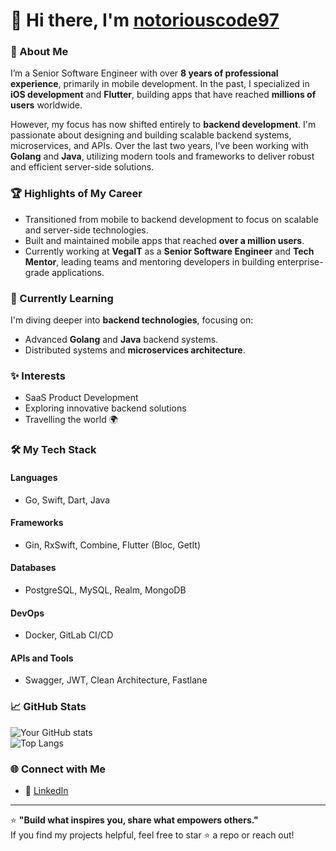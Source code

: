 # 👋 Hi there, I'm [notoriouscode97](https://github.com/notoriouscode97)  

### 🚀 About Me  
I’m a Senior Software Engineer with over **8 years of professional experience**, primarily in mobile development. In the past, I specialized in **iOS development** and **Flutter**, building apps that have reached **millions of users** worldwide.  

However, my focus has now shifted entirely to **backend development**. I'm passionate about designing and building scalable backend systems, microservices, and APIs. Over the last two years, I’ve been working with **Golang** and **Java**, utilizing modern tools and frameworks to deliver robust and efficient server-side solutions.  

### 🏆 Highlights of My Career  
- Transitioned from mobile to backend development to focus on scalable and server-side technologies.  
- Built and maintained mobile apps that reached **over a million users**.  
- Currently working at **VegaIT** as a **Senior Software Engineer** and **Tech Mentor**, leading teams and mentoring developers in building enterprise-grade applications.  

### 🌱 Currently Learning  
I'm diving deeper into **backend technologies**, focusing on:  
- Advanced **Golang** and **Java** backend systems.  
- Distributed systems and **microservices architecture**.  

### ✨ Interests  
- SaaS Product Development  
- Exploring innovative backend solutions  
- Travelling the world 🌍  

### 🛠️ My Tech Stack  
#### **Languages**  
- Go, Swift, Dart, Java  
#### **Frameworks**  
- Gin, RxSwift, Combine, Flutter (Bloc, GetIt)  
#### **Databases**  
- PostgreSQL, MySQL, Realm, MongoDB  
#### **DevOps**  
- Docker, GitLab CI/CD  
#### **APIs and Tools**  
- Swagger, JWT, Clean Architecture, Fastlane  

### 📈 GitHub Stats  
![Your GitHub stats](https://github-readme-stats.vercel.app/api?username=notoriouscode97&show_icons=true&theme=radical)  
![Top Langs](https://github-readme-stats.vercel.app/api/top-langs/?username=notoriouscode97&layout=compact&theme=radical)  

### 🌐 Connect with Me  
- 💼 [LinkedIn](https://www.linkedin.com/in/dusan-dimic)  

---

⭐️ **"Build what inspires you, share what empowers others."**  
If you find my projects helpful, feel free to star ⭐️ a repo or reach out!  
